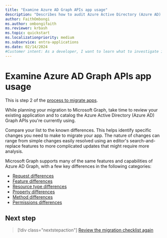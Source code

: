```yaml
---
title: "Examine Azure AD Graph APIs app usage"
description: "Describes how to audit Azure Active Directory (Azure AD) Graph APIs to migrate an app to Microsoft Graph API."
author: FaithOmbongi
ms.author: ombongifaith
ms.reviewer: krbash
ms.topic: quickstart
ms.localizationpriority: medium
ms.subservice: entra-applications
ms.date: 02/14/2024
#Customer intent: As a developer, I want to learn what to investigate in my app code and logic, so that I can migrate my app from Azure AD Graph to Microsoft Graph.
---
```


# Examine Azure AD Graph APIs app usage

This is step 2 of the [process to migrate apps](migrate-azure-ad-graph-planning-checklist.md).

While planning your migration to Microsoft Graph, take time to review your existing application and to catalog the Azure Active Directory (Azure AD) Graph APIs you're currently using.

Compare your list to the known differences. This helps identify specific changes you need to make to migrate your app. The nature of changes can range from simple changes easily resolved using an editor's search-and-replace features to more complicated updates that might require more analysis.

Microsoft Graph supports many of the same features and capabilities of Azure AD Graph, with a few key differences in the following categories:

- [Request differences](migrate-azure-ad-graph-request-differences.md)
- [Feature differences](migrate-azure-ad-graph-feature-differences.md)
- [Resource type differences](migrate-azure-ad-graph-resource-differences.md)
- [Property differences](migrate-azure-ad-graph-property-differences.md)
- [Method differences](migrate-azure-ad-graph-method-differences.md)
- [Permissions differences](migrate-azure-ad-graph-permissions-differences.md)

## Next step

> [!div class="nextstepaction"]
> [Review the migration checklist again](migrate-azure-ad-graph-planning-checklist.md)
